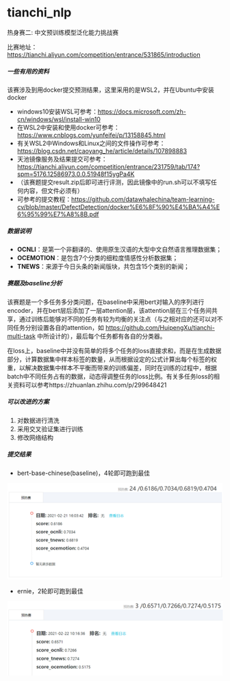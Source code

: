 # tianchi_nlp
热身赛二: 中文预训练模型泛化能力挑战赛

比赛地址：https://tianchi.aliyun.com/competition/entrance/531865/introduction



##### **一些有用的资料**

该赛涉及到用docker提交预测结果，这里采用的是WSL2，并在Ubuntu中安装docker

- windows10安装WSL可参考：https://docs.microsoft.com/zh-cn/windows/wsl/install-win10
- 在WSL2中安装和使用docker可参考：https://www.cnblogs.com/yunfeifei/p/13158845.html
- 有关WSL2中Windows和Linux之间的文件操作可参考：https://blog.csdn.net/caoyang_he/article/details/107898883
- 天池镜像服务及结果提交可参考：https://tianchi.aliyun.com/competition/entrance/231759/tab/174?spm=5176.12586973.0.0.51948f15ygPa4K
- （该赛题提交result.zip后即可进行评测，因此镜像中的run.sh可以不填写任何内容，但文件必须有）
- 可参考的提交教程：https://github.com/datawhalechina/team-learning-cv/blob/master/DefectDetection/docker%E6%8F%90%E4%BA%A4%E6%95%99%E7%A8%8B.pdf



##### **数据说明**

- **OCNLI**：是第一个非翻译的、使用原生汉语的大型中文自然语言推理数据集；
- **OCEMOTION**：是包含7个分类的细粒度情感性分析数据集；
- **TNEWS**：来源于今日头条的新闻版块，共包含15个类别的新闻；



##### **赛题及baseline分析**

该赛题是一个多任务多分类问题，在baseline中采用bert对输入的序列进行encoder，并在bert层后添加了一层attention层，该attention层在三个任务间共享，通过训练后能够对不同的任务有较为均衡的关注点（与之相对应的还可以对不同任务分别设置各自的attention，如 https://github.com/HuipengXu/tianchi-multi-task 中所设计的），最后每个任务都有各自的分类器。

在loss上，baseline中并没有简单的将多个任务的loss直接求和，而是在生成数据部分，计算数据集中样本标签的数量，从而根据设定的公式计算出每个标签的权重，以解决数据集中样本不平衡而带来的训练偏差，同时在训练的过程中，根据batch中不同任务占有的数据，动态得调整任务的loss比例。有关多任务loss的相关资料可以参考https://zhuanlan.zhihu.com/p/299648421



##### **可以改进的方案**

1. 对数据进行清洗
2. 采用交叉验证集进行训练
3. 修改网络结构



##### **提交结果**

- bert-base-chinese(baseline)，4轮即可跑到最佳

![](https://github.com/LiuXiangYuan/tianchi_nlp/blob/main/pictures/bert_base_result.png)

- ernie，2轮即可跑到最佳

![](https://github.com/LiuXiangYuan/tianchi_nlp/blob/main/pictures/ernie_result.png)

